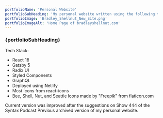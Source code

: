 ```yaml
---
portfolioName: 'Personal Website'
portfolioSubHeading: 'My personal website written using the following technologies.'
portfolioImage: 'Bradley_Shellnut_New_Site.png'
portfolioImageAlt: 'Home Page of bradleyshellnut.com'
---
```


<script>
    import ExternalLink from '$lib/components/ExternalLink.svelte';
</script>

### {portfolioSubHeading}

Tech Stack:

- React 18
- Gatsby 5
- <ExternalLink href="https://radix-ui.com" ariaLabel="Radix UI" showIcon>Radix UI</ExternalLink>
- Styled Components
- GraphQL
- Deployed using Netlify
- Most icons from <ExternalLink showIcon href="https://github.com/react-icons/react-icons" ariaLabel="React Icons">react-icons</ExternalLink>
- Bee, Shell, Nut, and Seattle Icons made by <ExternalLink showIcon href="https://www.flaticon.com/authors/freepik" ariaLabel="Freepik">"Freepik"</ExternalLink> from <ExternalLink showIcon href="https://www.flaticon.com" ariaLabel="Flaticon">flaticon.com</ExternalLink>

Current version was improved after the suggestions on <ExternalLink showIcon href="https://syntax.fm/show/444/syntax-highlight#t=33:19" ariaLabel="Syntax.fm Podcast Number 444">Show 444</ExternalLink> of the <ExternalLink showIcon 
				href="https://syntax.fm/show/444/syntax-highlight#t=33:19"
				ariaLabel="Syntax.fm Podcast">Syntax Podcast</ExternalLink>
Previous archived version of my <ExternalLink showIcon 
href="https://web.archive.org/web/20210224002046/https://bradleyshellnut.com/"
ariaLabel="Archive before Syntax Podcast">personal website</ExternalLink>.
